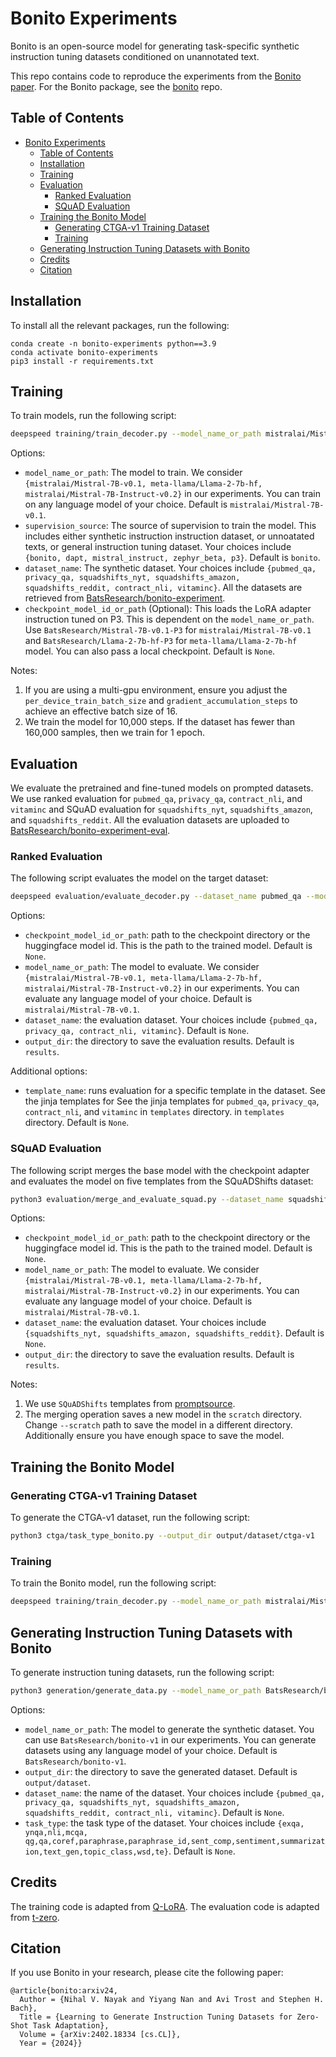 # Bonito Experiments

Bonito is an open-source model for generating task-specific synthetic instruction tuning datasets conditioned on unannotated text.

This repo contains code to reproduce the experiments from the [Bonito paper](https://arxiv.org/abs/2402.18334).
For the Bonito package, see the [bonito](https://github.com/BatsResearch/bonito) repo. 

## Table of Contents
- [Bonito Experiments](#bonito-experiments)
  - [Table of Contents](#table-of-contents)
  - [Installation](#installation)
  - [Training](#training)
  - [Evaluation](#evaluation)
    - [Ranked Evaluation](#ranked-evaluation)
    - [SQuAD Evaluation](#squad-evaluation)
  - [Training the Bonito Model](#training-the-bonito-model)
    - [Generating CTGA-v1 Training Dataset](#generating-ctga-v1-training-dataset)
    - [Training](#training-1)
  - [Generating Instruction Tuning Datasets with Bonito](#generating-instruction-tuning-datasets-with-bonito)
  - [Credits](#credits)
  - [Citation](#citation)

## Installation
To install all the relevant packages, run the following:
```
conda create -n bonito-experiments python==3.9
conda activate bonito-experiments
pip3 install -r requirements.txt
```

## Training
To train models, run the following script:
```bash
deepspeed training/train_decoder.py --model_name_or_path mistralai/Mistral-7B-v0.1 --supervision_source bonito --dataset_name pubmed_qa --output_dir output/models/bonito_pubmed_qa_mistral
```
Options:
- `model_name_or_path`: The model to train. We consider `{mistralai/Mistral-7B-v0.1, meta-llama/Llama-2-7b-hf, mistralai/Mistral-7B-Instruct-v0.2}` in our experiments. You can train on any language model of your choice. Default is `mistralai/Mistral-7B-v0.1`.
- `supervision_source`: The source of supervision to train the model. This includes either synthetic instruction instruction dataset, or unnoatated texts, or general instruction tuning dataset. Your choices include `{bonito, dapt, mistral_instruct, zephyr_beta, p3}`. Default is `bonito`.
- `dataset_name`: The synthetic dataset. Your choices include `{pubmed_qa, privacy_qa, squadshifts_nyt, squadshifts_amazon, squadshifts_reddit, contract_nli, vitaminc}`. All the datasets are retrieved from [BatsResearch/bonito-experiment](https://huggingface.co/datasets/BatsResearch/bonito-experiment).
- `checkpoint_model_id_or_path` (Optional): This loads the LoRA adapter instruction tuned on P3. This is dependent on the `model_name_or_path`.
Use `BatsResearch/Mistral-7B-v0.1-P3` for `mistralai/Mistral-7B-v0.1` and `BatsResearch/Llama-2-7b-hf-P3` for `meta-llama/Llama-2-7b-hf` model.
You can also pass a local checkpoint. Default is `None`.

Notes:
1. If you are using a multi-gpu environment, ensure you adjust the `per_device_train_batch_size` and `gradient_accumulation_steps` to achieve an effective batch size of 16.
2. We train the model for 10,000 steps. If the dataset has fewer than 160,000 samples, then we train for 1 epoch.

## Evaluation
We evaluate the pretrained and fine-tuned models on prompted datasets.
We use ranked evaluation for `pubmed_qa`, `privacy_qa`, `contract_nli`, and `vitaminc` and SQuAD evaluation for `squadshifts_nyt`, `squadshifts_amazon`, and `squadshifts_reddit`.
All the evaluation datasets are uploaded to [BatsResearch/bonito-experiment-eval](https://huggingface.co/datasets/BatsResearch/bonito-experiment-eval).

### Ranked Evaluation

The following script evaluates the model on the target dataset:

```bash
deepspeed evaluation/evaluate_decoder.py --dataset_name pubmed_qa --model_name_or_path mistralai/Mistral-7B-v0.1 --checkpoint_model_id_or_path <checkpoint_path> --output_dir results/bonito-mistral-pubmed_qa --bf16
```

Options:
- `checkpoint_model_id_or_path`: path to the checkpoint directory or the huggingface model id. This is the path to the trained model. Default is `None`.
- `model_name_or_path`: The model to evaluate. We consider `{mistralai/Mistral-7B-v0.1, meta-llama/Llama-2-7b-hf, mistralai/Mistral-7B-Instruct-v0.2}` in our experiments. You can evaluate any language model of your choice. Default is `mistralai/Mistral-7B-v0.1`.
- `dataset_name`: the evaluation dataset. Your choices include `{pubmed_qa, privacy_qa, contract_nli, vitaminc}`. Default is `None`.
- `output_dir`: the directory to save the evaluation results. Default is `results`.

Additional options:
- `template_name`: runs evaluation for a specific template in the dataset. See the jinja templates for See the jinja templates for `pubmed_qa`, `privacy_qa`, `contract_nli`, and `vitaminc` in `templates` directory.  in `templates` directory. Default is `None`.


### SQuAD Evaluation

The following script merges the base model with the checkpoint adapter and evaluates the model on five templates from the SQuADShifts dataset:

```bash
python3 evaluation/merge_and_evaluate_squad.py --dataset_name squadshifts_nyt --model_name_or_path mistralai/Mistral-7B-v0.1 --checkpoint_model_id_or_path <checkpoint_path> --output_dir results/bonito-mistral-squadshifts_nyt
```


Options:
- `checkpoint_model_id_or_path`: path to the checkpoint directory or the huggingface model id. This is the path to the trained model. Default is `None`.
- `model_name_or_path`: The model to evaluate. We consider `{mistralai/Mistral-7B-v0.1, meta-llama/Llama-2-7b-hf, mistralai/Mistral-7B-Instruct-v0.2}` in our experiments. You can evaluate any language model of your choice. Default is `mistralai/Mistral-7B-v0.1`.
- `dataset_name`: the evaluation dataset. Your choices include `{squadshifts_nyt, squadshifts_amazon, squadshifts_reddit}`. Default is `None`.
- `output_dir`: the directory to save the evaluation results. Default is `results`.


Notes:
1. We use `SQuADShifts` templates from [promptsource](https://github.com/bigscience-workshop/promptsource).
2. The merging operation saves a new model in the `scratch` directory. Change `--scratch` path to save the model in a different directory. Additionally ensure you have enough space to save the model.


## Training the Bonito Model

### Generating CTGA-v1 Training Dataset
To generate the CTGA-v1 dataset, run the following script:
```bash
python3 ctga/task_type_bonito.py --output_dir output/dataset/ctga-v1
```

### Training
To train the Bonito model, run the following script:
```bash
deepspeed training/train_decoder.py --model_name_or_path mistralai/Mistral-7B-v0.1 --training_type="bonito_training" --dataset_name ctga-v1 --output_dir output/model/bonito_ctga-v1_mistral --max_steps 100000 --max_eval_samples 10000 --save_steps 10000 --save_total_limit 10
```

## Generating Instruction Tuning Datasets with Bonito
To generate instruction tuning datasets, run the following script:
```bash
python3 generation/generate_data.py --model_name_or_path BatsResearch/bonito-v1 --output_dir output/dataset/contract_nli --dataset_name contract_nli --task_type nli
```

Options:
- `model_name_or_path`: The model to generate the synthetic dataset. You can use  `BatsResearch/bonito-v1` in our experiments. You can generate datasets using any language model of your choice. Default is `BatsResearch/bonito-v1`.
- `output_dir`: the directory to save the generated dataset. Default is `output/dataset`.
- `dataset_name`: the name of the dataset. Your choices include `{pubmed_qa, privacy_qa, squadshifts_nyt, squadshifts_amazon, squadshifts_reddit, contract_nli, vitaminc}`. Default is `None`.
- `task_type`: the task type of the dataset. Your choices include `{exqa, ynqa,nli,mcqa, qg,qa,coref,paraphrase,paraphrase_id,sent_comp,sentiment,summarization,text_gen,topic_class,wsd,te}`. Default is `None`.


##  Credits

The training code is adapted from [Q-LoRA](https://github.com/artidoro/qlora). The evaluation code is adapted from [t-zero](https://github.com/bigscience-workshop/t-zero).


## Citation
If you use Bonito in your research, please cite the following paper:
```
@article{bonito:arxiv24,
  Author = {Nihal V. Nayak and Yiyang Nan and Avi Trost and Stephen H. Bach},
  Title = {Learning to Generate Instruction Tuning Datasets for Zero-Shot Task Adaptation},
  Volume = {arXiv:2402.18334 [cs.CL]},
  Year = {2024}}
```


